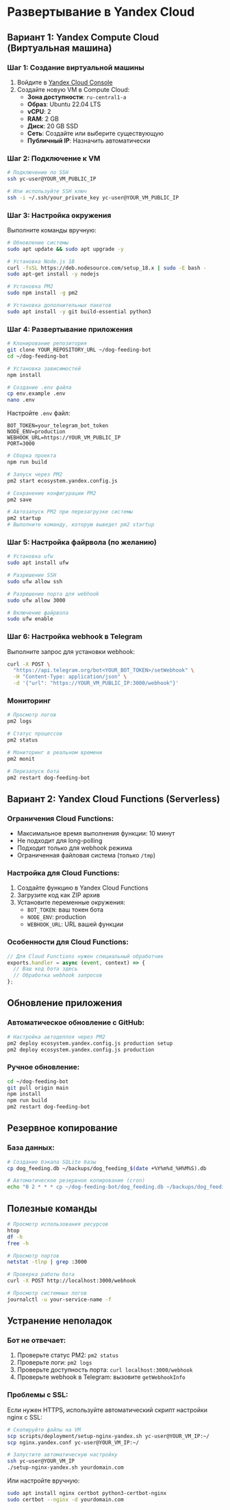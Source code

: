 # Развертывание в Yandex Cloud

## Вариант 1: Yandex Compute Cloud (Виртуальная машина)

### Шаг 1: Создание виртуальной машины

1. Войдите в [Yandex Cloud Console](https://console.cloud.yandex.ru/)
2. Создайте новую VM в Compute Cloud:
   - **Зона доступности**: `ru-central1-a`
   - **Образ**: Ubuntu 22.04 LTS
   - **vCPU**: 2
   - **RAM**: 2 GB
   - **Диск**: 20 GB SSD
   - **Сеть**: Создайте или выберите существующую
   - **Публичный IP**: Назначить автоматически

### Шаг 2: Подключение к VM

```bash
# Подключение по SSH
ssh yc-user@YOUR_VM_PUBLIC_IP

# Или используйте SSH ключ
ssh -i ~/.ssh/your_private_key yc-user@YOUR_VM_PUBLIC_IP
```

### Шаг 3: Настройка окружения

Выполните команды вручную:

```bash
# Обновление системы
sudo apt update && sudo apt upgrade -y

# Установка Node.js 18
curl -fsSL https://deb.nodesource.com/setup_18.x | sudo -E bash -
sudo apt-get install -y nodejs

# Установка PM2
sudo npm install -g pm2

# Установка дополнительных пакетов
sudo apt install -y git build-essential python3
```

### Шаг 4: Развертывание приложения

```bash
# Клонирование репозитория
git clone YOUR_REPOSITORY_URL ~/dog-feeding-bot
cd ~/dog-feeding-bot

# Установка зависимостей
npm install

# Создание .env файла
cp env.example .env
nano .env
```

Настройте `.env` файл:
```env
BOT_TOKEN=your_telegram_bot_token
NODE_ENV=production
WEBHOOK_URL=https://YOUR_VM_PUBLIC_IP
PORT=3000
```

```bash
# Сборка проекта
npm run build

# Запуск через PM2
pm2 start ecosystem.yandex.config.js

# Сохранение конфигурации PM2
pm2 save

# Автозапуск PM2 при перезагрузке системы
pm2 startup
# Выполните команду, которую выведет pm2 startup
```

### Шаг 5: Настройка файрвола (по желанию)

```bash
# Установка ufw
sudo apt install ufw

# Разрешение SSH
sudo ufw allow ssh

# Разрешение порта для webhook
sudo ufw allow 3000

# Включение файрвола
sudo ufw enable
```

### Шаг 6: Настройка webhook в Telegram

Выполните запрос для установки webhook:
```bash
curl -X POST \
  "https://api.telegram.org/bot<YOUR_BOT_TOKEN>/setWebhook" \
  -H "Content-Type: application/json" \
  -d '{"url": "https://YOUR_VM_PUBLIC_IP:3000/webhook"}'
```

### Мониторинг

```bash
# Просмотр логов
pm2 logs

# Статус процессов
pm2 status

# Мониторинг в реальном времени
pm2 monit

# Перезапуск бота
pm2 restart dog-feeding-bot
```

## Вариант 2: Yandex Cloud Functions (Serverless)

### Ограничения Cloud Functions:
- Максимальное время выполнения функции: 10 минут
- Не подходит для long-polling
- Подходит только для webhook режима
- Ограниченная файловая система (только `/tmp`)

### Настройка для Cloud Functions:

1. Создайте функцию в Yandex Cloud Functions
2. Загрузите код как ZIP архив
3. Установите переменные окружения:
   - `BOT_TOKEN`: ваш токен бота
   - `NODE_ENV`: production
   - `WEBHOOK_URL`: URL вашей функции

### Особенности для Cloud Functions:

```javascript
// Для Cloud Functions нужен специальный обработчик
exports.handler = async (event, context) => {
  // Ваш код бота здесь
  // Обработка webhook запросов
};
```

## Обновление приложения

### Автоматическое обновление с GitHub:

```bash
# Настройка автодеплоя через PM2
pm2 deploy ecosystem.yandex.config.js production setup
pm2 deploy ecosystem.yandex.config.js production
```

### Ручное обновление:

```bash
cd ~/dog-feeding-bot
git pull origin main
npm install
npm run build
pm2 restart dog-feeding-bot
```

## Резервное копирование

### База данных:

```bash
# Создание бэкапа SQLite базы
cp dog_feeding.db ~/backups/dog_feeding_$(date +%Y%m%d_%H%M%S).db

# Автоматическое резервное копирование (cron)
echo "0 2 * * * cp ~/dog-feeding-bot/dog_feeding.db ~/backups/dog_feeding_\$(date +\%Y\%m\%d_\%H\%M\%S).db" | crontab -
```

## Полезные команды

```bash
# Просмотр использования ресурсов
htop
df -h
free -h

# Просмотр портов
netstat -tlnp | grep :3000

# Проверка работы бота
curl -X POST http://localhost:3000/webhook

# Просмотр системных логов
journalctl -u your-service-name -f
```

## Устранение неполадок

### Бот не отвечает:
1. Проверьте статус PM2: `pm2 status`
2. Проверьте логи: `pm2 logs`
3. Проверьте доступность порта: `curl localhost:3000/webhook`
4. Проверьте webhook в Telegram: вызовите `getWebhookInfo`

### Проблемы с SSL:
Если нужен HTTPS, используйте автоматический скрипт настройки nginx с SSL:
```bash
# Скопируйте файлы на VM
scp scripts/deployment/setup-nginx-yandex.sh yc-user@YOUR_VM_IP:~/
scp nginx.yandex.conf yc-user@YOUR_VM_IP:~/

# Запустите автоматическую настройку
ssh yc-user@YOUR_VM_IP
./setup-nginx-yandex.sh yourdomain.com
```

Или настройте вручную:
```bash
sudo apt install nginx certbot python3-certbot-nginx
sudo certbot --nginx -d yourdomain.com
``` 
